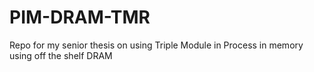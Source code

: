 # PIM-DRAM-TMR
Repo for my senior thesis on using Triple Module in Process in memory using off the shelf DRAM
